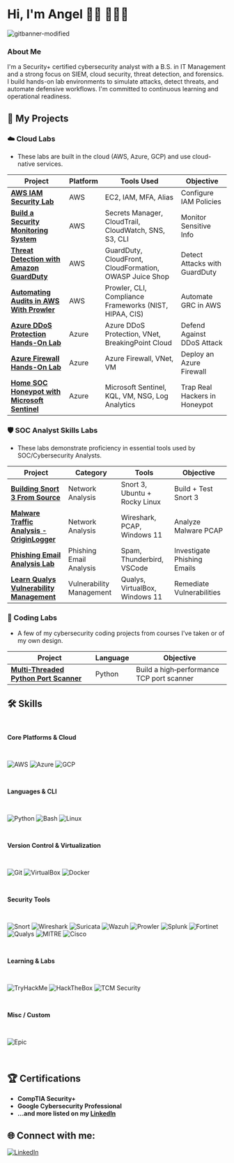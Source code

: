 # Hi, I'm Angel 👋🏾 👨🏽‍💻 

![gitbanner-modified](https://github.com/user-attachments/assets/9e5653ea-47a3-436a-9151-3d4208b3fbd7)

### About Me

I'm a Security+ certified cybersecurity analyst with a B.S. in IT Management and a strong focus on SIEM, cloud security, threat detection, and forensics. I build hands-on lab environments to simulate attacks, detect threats, and automate defensive workflows. I'm committed to continuous learning and operational readiness.

<!---------------------------------------------------------------------- SECTION BREAK ---------------------------------------------------------------------->

## 🌟 My Projects


### ☁️ Cloud Labs
- These labs are built in the cloud (AWS, Azure, GCP) and use cloud-native services.

|                                                               **Project**                                             |**Platform**|                    **Tools Used**                     |         **Objective**        |
| ----------------------------------------------------------------------------------------------------------------------|------------|-------------------------------------------------------|------------------------------|
| [**AWS IAM Security Lab**](./Cloud%20Labs/AWS%20IAM%20Security%20Lab.md)                                              |     AWS    |                  EC2, IAM, MFA, Alias                 |    Configure IAM Policies    |
| [**Build a Security Monitoring System**](./Cloud%20Labs/Build%20a%20Security%20Monitoring%20System.md)                |     AWS    | Secrets Manager, CloudTrail, CloudWatch, SNS, S3, CLI |    Monitor Sensitive Info    |
| [**Threat Detection with Amazon GuardDuty**](./Cloud%20Labs/Threat%20Detection%20with%20Amazon%20GuardDuty.md)        |     AWS    |GuardDuty, CloudFront, CloudFormation, OWASP Juice Shop|Detect Attacks with GuardDuty |
| [**Automating Audits in AWS With Prowler**](./Cloud%20Labs/Automating%20Audits%20in%20AWS%20With%20Prowler.md)        |     AWS    | Prowler, CLI, Compliance Frameworks (NIST, HIPAA, CIS)|      Automate GRC in AWS     |
| [**Azure DDoS Protection Hands-On Lab**](./Cloud%20Labs/Azure%20DDoS%20Protection%20Hands-On%20Lab.md)                |    Azure   |    Azure DDoS Protection, VNet, BreakingPoint Cloud   |  Defend Against DDoS Attack  |
| [**Azure Firewall Hands-On Lab**](./Cloud%20Labs/Azure%20Firewall%20Hands-On%20Lab.md)                                |    Azure   |                 Azure Firewall, VNet, VM              |    Deploy an Azure Firewall  |
| [**Home SOC Honeypot with Microsoft Sentinel**](./Cloud%20Labs/Home%20SOC%20Honeypot%20with%20Microsoft%20Sentinel.md)|    Azure   |    Microsoft Sentinel, KQL, VM, NSG, Log Analytics    |Trap Real Hackers in Honeypot |

### 🛡️ SOC Analyst Skills Labs
- These labs demonstrate proficiency in essential tools used by SOC/Cybersecurity Analysts.

|                                                              **Project**                                                         |      **Category**       |           **Tools**          |       **Objective**       |
| ---------------------------------------------------------------------------------------------------------------------------------|-------------------------|------------------------------|---------------------------|
| [**Building Snort 3 From Source**](./SOC%20Analyst%20Skills%20Labs/Building%20Snort%203%20From%20Source.md)                      |     Network Analysis    |Snort 3, Ubuntu + Rocky Linux |   Build + Test Snort 3    |
| [**Malware Traffic Analysis - OriginLogger**](./SOC%20Analyst%20Skills%20Labs/Malware%20Traffic%20Analysis%20-%20OriginLogger.md)|     Network Analysis    |  Wireshark, PCAP, Windows 11 |   Analyze Malware PCAP    |
| [**Phishing Email Analysis Lab**](./SOC%20Analyst%20Skills%20Labs/Phishing%20Email%20Analysis%20Lab.md)                          | Phishing Email Analysis |  Spam, Thunderbird, VSCode   |Investigate Phishing Emails|
| [**Learn Qualys Vulnerability Management**](./SOC%20Analyst%20Skills%20Labs/Learn%20Qualys%20Vulnerability%20Management.md)      |Vulnerability Management |Qualys, VirtualBox, Windows 11| Remediate Vulnerabilities |

### 👾 Coding Labs
- A few of my cybersecurity coding projects from courses I've taken or of my own design.

|                                              **Project**                                             |**Language**|              **Objective**              |
| -----------------------------------------------------------------------------------------------------|------------|-----------------------------------------|
| [**Multi‑Threaded Python Port Scanner**](./Coding%20Labs/Multi‑Threaded%20Python%20Port%20Scanner.md)| Python     |Build a high‑performance TCP port scanner|


<!---------------------------------------------------------------------- SECTION BREAK ---------------------------------------------------------------------->

## 🛠️ Skills

</br>

**Core Platforms & Cloud**

</br>

![AWS](https://img.shields.io/badge/AWS-232F3E?style=for-the-badge&logo=amazonaws&logoColor=white)
![Azure](https://img.shields.io/badge/Azure-0078D4?style=for-the-badge&logo=microsoftazure&logoColor=white)
![GCP](https://img.shields.io/badge/GCP-4285F4?style=for-the-badge&logo=googlecloud&logoColor=white)

</br>

**Languages & CLI**

</br>

![Python](https://img.shields.io/badge/Python-3776AB?style=for-the-badge&logo=python&logoColor=white)
![Bash](https://img.shields.io/badge/Bash-4EAA25?style=for-the-badge&logo=gnubash&logoColor=white)
![Linux](https://img.shields.io/badge/Linux-FCC624?style=for-the-badge&logo=linux&logoColor=black)

</br>

**Version Control & Virtualization**

</br>

![Git](https://img.shields.io/badge/Git-F05032?style=for-the-badge&logo=git&logoColor=white)
![VirtualBox](https://img.shields.io/badge/VirtualBox-183A61?style=for-the-badge&logo=virtualbox&logoColor=white)
![Docker](https://img.shields.io/badge/Docker-2496ED?style=for-the-badge&logo=docker&logoColor=white)

</br>

**Security Tools**

</br>

![Snort](https://img.shields.io/badge/Snort-E12D39?style=for-the-badge&logoColor=white)
![Wireshark](https://img.shields.io/badge/Wireshark-1679A7?style=for-the-badge&logo=wireshark&logoColor=white)
![Suricata](https://img.shields.io/badge/Suricata-FB4F14?style=for-the-badge&logoColor=white)
![Wazuh](https://img.shields.io/badge/Wazuh-00539F?style=for-the-badge&logoColor=white)
![Prowler](https://img.shields.io/badge/Prowler-191919?style=for-the-badge&logoColor=white)
![Splunk](https://img.shields.io/badge/Splunk-000000?style=for-the-badge&logo=splunk&logoColor=white)
![Fortinet](https://img.shields.io/badge/Fortinet-EE3124?style=for-the-badge&logoColor=white)
![Qualys](https://img.shields.io/badge/Qualys-E71836?style=for-the-badge&logoColor=white)
![MITRE](https://img.shields.io/badge/MITRE-003865?style=for-the-badge&logoColor=white)
![Cisco](https://img.shields.io/badge/Cisco-1BA0D7?style=for-the-badge&logo=cisco&logoColor=white)

</br>

**Learning & Labs**

</br>

![TryHackMe](https://img.shields.io/badge/TryHackMe-212C42?style=for-the-badge&logo=tryhackme&logoColor=white)
![HackTheBox](https://img.shields.io/badge/HackTheBox-9FEF00?style=for-the-badge&logo=hackthebox&logoColor=black)
![TCM Security](https://img.shields.io/badge/TCM%20Security-000000?style=for-the-badge&logoColor=white)

</br>

**Misc / Custom**

</br>

![Epic](https://img.shields.io/badge/Epic%20Systems-6C3483?style=for-the-badge&logoColor=white)

</br>

<!---------------------------------------------------------------------- SECTION BREAK ---------------------------------------------------------------------->

## 🏆 Certifications

- **CompTIA Security+**
- **Google Cybersecurity Professional**
- **...and more listed on my [LinkedIn](https://linkedin.com/in/angel-mcarthur-health)**

<!---------------------------------------------------------------------- SECTION BREAK ---------------------------------------------------------------------->

## 🌐 Connect with me:

[![LinkedIn](https://img.shields.io/badge/LinkedIn-Angel%20McArthur-blue?style=for-the-badge&logo=linkedin&logoColor=white)](https://www.linkedin.com/in/angel-mcarthur-health)

<!---------------------------------------------------------------------- SECTION BREAK ---------------------------------------------------------------------->
